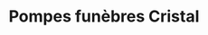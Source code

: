 ---
title: "Pompes funèbres Cristal"
url: /lemberg/pompes-funebres-cristal/
shop: directeurs de funérailles
---